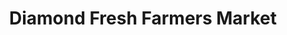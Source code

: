 ---
title: "Diamond Fresh Farmers Market"
url: /diamond-bar/diamond-fresh-farmers-market/
shop: supermarket
---